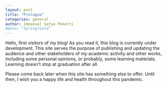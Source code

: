```yaml
---
layout: post
title: "Prologue"
categories: general
author: Immanuel Satya Pekerti
#meta: "Springfield"
---
```


Hello, first visitors of my blog! As you read it, this blog is currently under development. This site serves the purpose of publishing and updating the audience and other stakeholders of my academic activity and other works, including some personal opinions, or probably, some learning materials. Learning doesn't stop at graduation after all.  

Please come back later when this site has something else to offer. Until then, I wish you a happy life and health throughout this pandemic.
